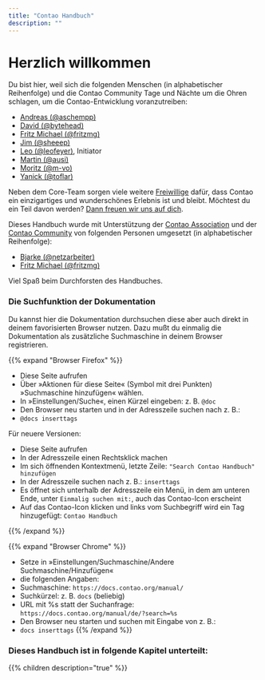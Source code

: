 ```yaml
---
title: "Contao Handbuch"
description: ""
---
```


# Herzlich willkommen

Du bist hier, weil sich die folgenden Menschen (in alphabetischer Reihenfolge) und die Contao Community Tage und Nächte 
um die Ohren schlagen, um die Contao-Entwicklung voranzutreiben:

- [Andreas (@aschempp)](https://github.com/aschempp)
- [David (@bytehead)](https://github.com/bytehead)
- [Fritz Michael (@fritzmg)](https://github.com/fritzmg)
- [Jim (@sheeep)](https://github.com/sheeep)
- [Leo (@leofeyer)](https://github.com/leofeyer), Initiator
- [Martin (@ausi)](https://github.com/ausi)
- [Moritz (@m-vo)](https://github.com/m-vo)
- [Yanick (@toflar)](https://github.com/toflar)

Neben dem Core-Team sorgen viele weitere [Freiwillige](https://github.com/contao/contao/graphs/contributors) dafür,
dass Contao ein einzigartiges und wunderschönes Erlebnis  ist und bleibt. Möchtest du ein Teil davon werden?
[Dann freuen wir uns auf dich](https://contao.org/de/volunteers-pool.html).

Dieses Handbuch wurde mit Unterstützung der [Contao Association](https://association.contao.org/) und der
[Contao Community](https://github.com/contao/docs/graphs/contributors) von folgenden Personen umgesetzt
(in alphabetischer Reihenfolge):

- [Bjarke (@netzarbeiter)](https://github.com/netzarbeiter)
- [Fritz Michael (@fritzmg)](https://github.com/fritzmg)

Viel Spaß beim Durchforsten des Handbuches.


### Die Suchfunktion der Dokumentation

Du kannst hier die Dokumentation durchsuchen diese aber auch direkt in deinem favorisierten Browser nutzen. Dazu mußt du
einmalig die Dokumentation als zusätzliche Suchmaschine in deinem Browser registrieren.

{{% expand "Browser Firefox" %}}
- Diese Seite aufrufen
- Über »Aktionen für diese Seite« (Symbol mit drei Punkten) »Suchmaschine hinzufügen« wählen.
- In »Einstellungen/Suche«, einen Kürzel eingeben: z. B. `@doc`
- Den Browser neu starten und in der Adresszeile suchen nach z. B.:
- `@docs inserttags`  

Für neuere Versionen:  
- Diese Seite aufrufen  
- In der Adresszeile einen Rechtsklick machen  
- Im sich öffnenden Kontextmenü, letzte Zeile: `"Search Contao Handbuch" hinzufügen`  
- In der Adresszeile suchen nach z. B.: `inserttags`  
- Es öffnet sich unterhalb der Adresszeile ein Menü, in dem am unteren Ende, unter `Einmalig suchen mit:`, auch das Contao-Icon erscheint  
- Auf das Contao-Icon klicken und links vom Suchbegriff wird ein Tag hinzugefügt: `Contao Handbuch`  

{{% /expand %}}

{{% expand "Browser Chrome" %}}
- Setze in »Einstellungen/Suchmaschine/Andere Suchmaschine/Hinzufügen«
- die folgenden Angaben:
- Suchmaschine: `https://docs.contao.org/manual/`
- Suchkürzel: z. B. `docs` (beliebig)
- URL mit %s statt der Suchanfrage: `https://docs.contao.org/manual/de/?search=%s`
- Den Browser neu starten und suchen mit Eingabe von z. B.: 
- `docs inserttags`
{{% /expand %}}


### Dieses Handbuch ist in folgende Kapitel unterteilt:

{{% children description="true" %}}
